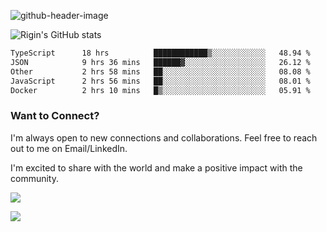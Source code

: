 
![github-header-image](https://github.com/riginoommen/riginoommen/assets/3840244/889cae65-df55-4cda-86cc-bf21bf1f2e96)

![Rigin's GitHub stats](https://github-readme-stats.vercel.app/api?username=riginoommen\&show_icons=true\&show=reviews,discussions_started,discussions_answered,prs_merged,prs_merged_percentage)


<!--START_SECTION:waka-->

```txt
TypeScript      18 hrs          ████████████▒░░░░░░░░░░░░   48.94 %
JSON            9 hrs 36 mins   ██████▓░░░░░░░░░░░░░░░░░░   26.12 %
Other           2 hrs 58 mins   ██░░░░░░░░░░░░░░░░░░░░░░░   08.08 %
JavaScript      2 hrs 56 mins   ██░░░░░░░░░░░░░░░░░░░░░░░   08.01 %
Docker          2 hrs 10 mins   █▒░░░░░░░░░░░░░░░░░░░░░░░   05.91 %
```

<!--END_SECTION:waka-->

### Want to Connect?

I'm always open to new connections and collaborations. Feel free to reach out to me on Email/LinkedIn.

I'm excited to share with the world and make a positive impact with the community.

![](https://komarev.com/ghpvc/?username=riginoommen)

![](https://hit.yhype.me/github/profile?user_id=3840244)

